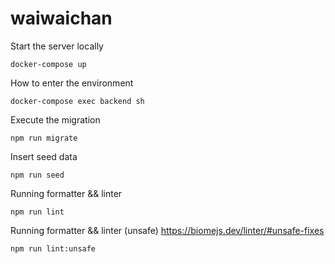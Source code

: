# waiwaichan

Start the server locally
```
docker-compose up
```

How to enter the environment
```
docker-compose exec backend sh
```

Execute the migration
```
npm run migrate
```

Insert seed data
```
npm run seed
```

Running formatter && linter
```
npm run lint
```

Running formatter && linter (unsafe) https://biomejs.dev/linter/#unsafe-fixes
```
npm run lint:unsafe
```
